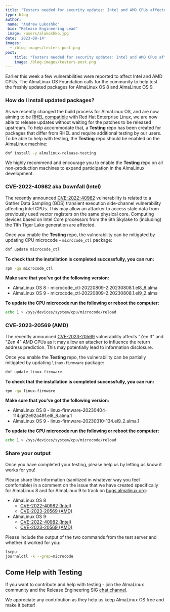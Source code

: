 ```yaml
---
title: "Testers needed for security updates: Intel and AMD CPUs affected"
type: blog
author: 
 name: "Andrew Lukoshko"
 bio: "Release Engineering Lead"
 image: /users/alukoshko.jpg
date: '2023-08-14'
images:
  - /blog-images/testers-post.png
post:
    title: "Testers needed for security updates: Intel and AMD CPUs affected"
    image: /blog-images/testers-post.png
---
```


Earlier this week a few vulnerabilities were reported to affect Intel and AMD CPUs. The AlmaLinux OS Foundation calls for the community to help test the freshly updated packages for AlmaLinux OS 8 and AlmaLinux OS 9.

### How do I install updated  packages?

 As we recently changed the build process for AlmaLinux OS, and are now aiming to be [RHEL compatible](https://almalinux.org/blog/future-of-almalinux/) with Red Hat Enterprise Linux, we are now able to release updates without waiting for the patches to be released upstream. To help accommodate that, a **Testing** repo has been created for packages that differ from RHEL and require additional testing by our users. 
To be able to help with testing, the **Testing** repo should be enabled on the AlmaLinux machine:

```bash
dnf install -y almalinux-release-testing
```
We highly recommend and encourage you to enable the **Testing** repo on all non-production machines to expand participation in the AlmaLinux development.

### CVE-2022-40982 aka Downfall (Intel)

The recently announced [CVE-2022-40982](https://downfall.page/) vulnerability is related to a Gather Data Sampling (GDS) transient execution side-channel vulnerability affecting Intel CPUs. This may allow an attacker to access stale data from previously used vector registers on the same physical core. Computing devices based on Intel Core processors from the 6th Skylake to (including) the 11th Tiger Lake generation are affected.

Once you enable the **Testing** repo, the vulnerability can be mitigated by updating CPU microcode - `microcode_ctl` package:
 
```bash
dnf update microcode_ctl
```

**To check that the installation is completed successfully, you can run:**

```bash
rpm -qa microcode_ctl
```

**Make sure that you've got the following version:**
* AlmaLinux OS 8 - microcode_ctl-20220809-2.20230808.1.el8_8.alma
* AlmaLinux OS 9 - microcode_ctl-20220809-2.20230808.1.el9_2.alma

**To update the CPU microcode run the following or reboot the computer:**

```bash
echo 1 > /sys/devices/system/cpu/microcode/reload
```


### CVE-2023-20569 (AMD)

The recently announced [CVE-2023-20569](https://nvd.nist.gov/vuln/detail/CVE-2023-20569) vulnerability affects "Zen 3" and "Zen 4" AMD CPUs as it may allow an attacker to influence the return address prediction. This may potentially lead to information disclosure.

Once you enable the **Testing** repo, the vulnerability can be partially mitigated by updating `linux-firmware` package:

```bash
dnf update linux-firmware
```

**To check that the installation is completed successfully, you can run:**

```bash
rpm -qa linux-firmware
```

**Make sure that you've got the following version:**
* AlmaLinux OS 8 - linux-firmware-20230404-114.git2e92a49f.el8_8.alma.1
* AlmaLinux OS 9 - linux-firmware-20230310-134.el9_2.alma.1

**To update the CPU microcode run the following or reboot the computer:**

```bash
echo 1 > /sys/devices/system/cpu/microcode/reload
```

### Share your output

Once you have completed your testing, please help us by letting us know it works for you! 

Please share the information (sanitized in whatever way you feel comfortable) in a comment on the issue that we have created specifically for AlmaLinux 8 and for AlmaLinux 9 to track on [bugs.almalinux.org](https://bugs.almalinux.org/):
* AlmaLinux OS 8
    * [CVE-2022-40982 (Intel)](https://bugs.almalinux.org/view.php?id=420)
    * [CVE-2023-20569 (AMD)](https://bugs.almalinux.org/view.php?id=419)
* AlmaLinux OS 9
    * [CVE-2022-40982 (Intel)](https://bugs.almalinux.org/view.php?id=418)
    * [CVE-2023-20569 (AMD)](https://bugs.almalinux.org/view.php?id=417)
    
Please include the output of the two commands from the test server and whether it worked for you:

```bash
lscpu
journalctl -k --grep=microcode
```

## Come Help with Testing

If you want to contribute and help with testing - join the AlmaLinux community and the Release Engineering SIG [chat channel](https://chat.almalinux.org/almalinux/channels/engineeringreleng).

We appreciate any contribution as they help us keep AlmaLinux OS free and make it better!
